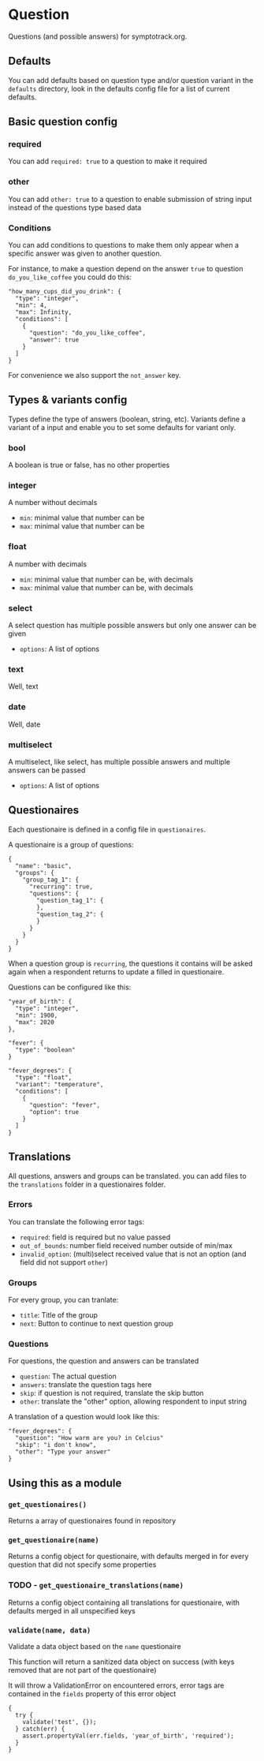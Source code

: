 # Question

Questions (and possible answers) for symptotrack.org.

## Defaults
You can add defaults based on question type and/or question variant in the `defaults` directory, look in the defaults config file for a list of current defaults.

## Basic question config

### required
You can add `required: true` to a question to make it required

### other
You can add `other: true` to a question to enable submission of string input instead of the questions type based data

### Conditions
You can add conditions to questions to make them only appear when a specific answer was given to another question.

For instance, to make a question depend on the answer `true` to question `do_you_like_coffee` you could do this:
```
"how_many_cups_did_you_drink": {
  "type": "integer",
  "min": 4,
  "max": Infinity,
  "conditions": [
    {
      "question": "do_you_like_coffee",
      "answer": true
    }
  ]
}
```

For convenience we also support the `not_answer` key.

## Types & variants config
Types define the type of answers (boolean, string, etc). Variants define a variant of a input and enable you to set some defaults for variant only.

### bool
A boolean is true or false, has no other properties

### integer
A number without decimals

- `min`: minimal value that number can be
- `max`: minimal value that number can be

### float
A number with decimals

- `min`: minimal value that number can be, with decimals
- `max`: minimal value that number can be, with decimals

### select
A select question has multiple possible answers but only one answer can be given

- `options`: A list of options

### text
Well, text

### date
Well, date

### multiselect
A multiselect, like select, has multiple possible answers and multiple answers can be passed

- `options`: A list of options


## Questionaires
Each questionaire is defined in a config file in `questionaires`. 

A questionaire is a group of questions:
```
{
  "name": "basic",
  "groups": {
    "group_tag_1": {
      "recurring": true,
      "questions": {
        "question_tag_1": {
        },
        "question_tag_2": {
        }
      }
    }
  }
}
```

When a question group is `recurring`, the questions it contains will be asked again when a respondent returns to update a filled in questionaire.

Questions can be configured like this:
```
"year_of_birth": {
  "type": "integer",
  "min": 1900,
  "max": 2020
},

"fever": {
  "type": "boolean"
}

"fever_degrees": {
  "type": "float",
  "variant": "temperature",
  "conditions": [
    {
      "question": "fever",
      "option": true
    }
  ]
}
```

## Translations
All questions, answers and groups can be translated. you can add files to the `translations` folder in a questionaires folder.

### Errors
You can translate the following error tags:

- `required`: field is required but no value passed
- `out_of_bounds`: number field received number outside of min/max
- `invalid_option`: (multi)select received value that is not an option (and field did not support `other`)

### Groups
For every group, you can tranlate:

- `title`: Title of the group
- `next`: Button to continue to next question group

### Questions
For questions, the question and answers can be translated

- `question`: The actual question
- `answers`: translate the question tags here
- `skip`: if question is not required, translate the skip button
- `other`: translate the "other" option, allowing respondent to input string

A translation of a question would look like this:
```
"fever_degrees": {
  "question": "How warm are you? in Celcius"
  "skip": "i don't know",
  "other": "Type your answer"
}
```

## Using this as a module

### `get_questionaires()`
Returns a array of questionaires found in repository

### `get_questionaire(name)`
Returns a config object for questionaire, with defaults merged in for every question that did not specify some properties

### TODO - `get_questionaire_translations(name)`
Returns a config object containing all translations for questionaire, with defaults merged in all unspecified keys

### `validate(name, data)`
Validate a data object based on the `name` questionaire

This function will return a sanitized data object on success (with keys removed that are not part of the questionaire)

It will throw a ValidationError on encountered errors, error tags are contained in the `fields` property of this error object

```
{
  try {
    validate('test', {});
  } catch(err) {
    assert.propertyVal(err.fields, 'year_of_birth', 'required');
  }
}
```



